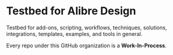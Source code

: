 # Testbed for Alibre Design

Testbed for add-ons, scripting, workflows, techniques, solutions, integrations, templates, examples, and tools in general.

Every repo under this GitHub organization is a **Work-In-Process**.
